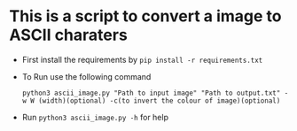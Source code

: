 # This is a script to convert a image to ASCII charaters

- First install the requirements by ```pip install -r requirements.txt```
- To Run use the following command

    ```python3 ascii_image.py "Path to input image" "Path to output.txt" -w W (width)(optional) -c(to invert the colour of image)(optional)```

- Run ```python3 ascii_image.py -h``` for help 
